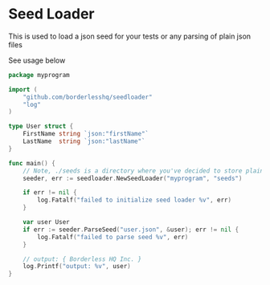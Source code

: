 # Seed Loader

This is used to load a json seed for your tests or any parsing of plain json files

See usage below

```go
package myprogram

import (
	"github.com/borderlesshq/seedloader"
	"log"
)

type User struct {
	FirstName string `json:"firstName"`
	LastName  string `json:"lastName"`
}

func main() {
	// Note, ./seeds is a directory where you've decided to store plain json files
	seeder, err := seedloader.NewSeedLoader("myprogram", "seeds")

	if err != nil {
		log.Fatalf("failed to initialize seed loader %v", err)
	}

	var user User
	if err := seeder.ParseSeed("user.json", &user); err != nil {
		log.Fatalf("failed to parse seed %v", err)
	}

	// output: { Borderless HQ Inc. }
	log.Printf("output: %v", user)
}
```